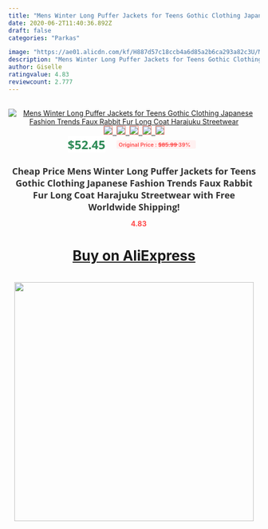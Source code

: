 ```yaml
---
title: "Mens Winter Long Puffer Jackets for Teens Gothic Clothing Japanese Fashion Trends Faux Rabbit Fur Long Coat Harajuku Streetwear"
date: 2020-06-2T11:40:36.892Z
draft: false
categories: "Parkas"

image: "https://ae01.alicdn.com/kf/H887d57c18ccb4a6d85a2b6ca293a82c3U/Mens-Winter-Long-Puffer-Jackets-for-Teens-Gothic-Clothing-Japanese-Fashion-Trends-Faux-Rabbit-Fur-Long.jpg"
description: "Mens Winter Long Puffer Jackets for Teens Gothic Clothing Japanese Fashion Trends Faux Rabbit Fur Long Coat Harajuku Streetwear"
author: Giselle
ratingvalue: 4.83
reviewcount: 2.777
---
```

<br>
<div style="text-align: center;">
<a href="https://s.click.aliexpress.com/e/_9uJSq1" target="_blank" rel="nofollow noopener noreferrer"><img alt="Mens Winter Long Puffer Jackets for Teens Gothic Clothing Japanese Fashion Trends Faux Rabbit Fur Long Coat Harajuku Streetwear" class="magnifier-image" src="https://ae01.alicdn.com/kf/H887d57c18ccb4a6d85a2b6ca293a82c3U/Mens-Winter-Long-Puffer-Jackets-for-Teens-Gothic-Clothing-Japanese-Fashion-Trends-Faux-Rabbit-Fur-Long.jpg_640x640.jpg">
<br>
<img style="border:1px solid salmon" src="https://ae01.alicdn.com/kf/H887d57c18ccb4a6d85a2b6ca293a82c3U/Mens-Winter-Long-Puffer-Jackets-for-Teens-Gothic-Clothing-Japanese-Fashion-Trends-Faux-Rabbit-Fur-Long.jpg_120x120.jpg">&nbsp;&nbsp;<img style="border:1px solid salmon" src="https://ae01.alicdn.com/kf/H4ff4587d30584ba48680a7784ac9facdx/Mens-Winter-Long-Puffer-Jackets-for-Teens-Gothic-Clothing-Japanese-Fashion-Trends-Faux-Rabbit-Fur-Long.jpg_120x120.jpg">&nbsp;&nbsp;<img style="border:1px solid salmon" src="https://ae01.alicdn.com/kf/H5c2ef9dfab87434399cb41c706e1f81bF/Mens-Winter-Long-Puffer-Jackets-for-Teens-Gothic-Clothing-Japanese-Fashion-Trends-Faux-Rabbit-Fur-Long.jpg_120x120.jpg">&nbsp;&nbsp;<img style="border:1px solid salmon" src="https://ae01.alicdn.com/kf/H000ec1f2f1264dc5906fbe2afb4135c5q/Mens-Winter-Long-Puffer-Jackets-for-Teens-Gothic-Clothing-Japanese-Fashion-Trends-Faux-Rabbit-Fur-Long.jpg_120x120.jpg">&nbsp;&nbsp;<img style="border:1px solid salmon" src="https://ae01.alicdn.com/kf/H7ee6cff29b4f4b24a910c657e21c025dO/Mens-Winter-Long-Puffer-Jackets-for-Teens-Gothic-Clothing-Japanese-Fashion-Trends-Faux-Rabbit-Fur-Long.jpg_120x120.jpg"></a></div><br0>
<div style="text-align: center;"><span style="background-color: white; border: 0px; box-sizing: border-box; color: seagreen; display: inline-block; font-family: &quot;open sans&quot; , &quot;arial&quot; , &quot;helvetica&quot; , sans-serif , &quot;heiti&quot;; font-size: 24px; font-stretch: inherit; font-weight: 700; line-height: inherit; margin: 0px 10px 0px 0px; padding: 0px; vertical-align: middle;">$52.45 </span>
<span style="background: rgb(255 , 241 , 241); border-radius: 3px; border: 0px; box-sizing: border-box; color: #ff4747; display: inline-block; font-family: inherit; font-size: 12px; font-stretch: inherit; font-style: inherit; font-variant: inherit; font-weight: 600; line-height: inherit; margin: 0px; padding: 2px 5px; transform: scale(0.9); vertical-align: middle;">Original Price : <b style="text-decoration: line-through;">$85.99 </b> 39%&nbsp;&nbsp;</span></div>
<h1 style="color: #333333; display: inline-block; font-family: &quot;open sans&quot; , &quot;arial&quot; , &quot;helvetica&quot; , sans-serif , &quot;heiti&quot;; font-size: 18px; font-stretch: inherit; font-weight: 700; text-align: center;">Cheap Price Mens Winter Long Puffer Jackets for Teens Gothic Clothing Japanese Fashion Trends Faux Rabbit Fur Long Coat Harajuku Streetwear with Free Worldwide Shipping!</h1>
<div style="color: #ff4747; text-align: center;">
<img src="https://4.bp.blogspot.com/-M0ZcTcb-5uY/XleCXlxnR4I/AAAAAAAAAEc/OrjgMkXV1oMQFaCRZj5HQwOCBcu3w1FegCPcBGAYYCw/s1600/star.png" style="height: 15px;">&nbsp;<b>4.83</b></div>
<div class="button_cont" align="center"><a class="buynow_a" href="https://s.click.aliexpress.com/e/_9uJSq1" target="_blank" rel="nofollow noopener noreferrer"><H1>Buy on AliExpress</H1></a></div><br>
<div class="separator" style="clear: both; text-align: center;">
<img src="https://lh3.googleusercontent.com/-pTy5HemUv9M/XlePHvY0dAI/AAAAAAAAAE4/0nX5iRUoIWY8eMW9Dpxeirr157OZliDIgCLcBGAsYHQ/s1600/badge.gif" width="480">
</div>
